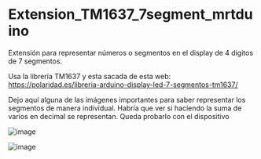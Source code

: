 # Extension_TM1637_7segment_mrtduino
Extensión para representar números o segmentos en el display de 4 digitos de 7 segmentos. 

Usa la librería TM1637 y esta sacada de esta web:  https://polaridad.es/libreria-arduino-display-led-7-segmentos-tm1637/

Dejo aquí alguna de las imágenes importantes para saber representar los segmentos de manera individual.
Habría que ver si haciendo la suma de varios en decimal se representan. Queda probarlo con el dispositivo

![image](https://user-images.githubusercontent.com/28557392/27700943-9406c87a-5cff-11e7-825e-b014a0c82a83.png)

![image](https://user-images.githubusercontent.com/28557392/27700954-9ad06b2a-5cff-11e7-9587-ee754b5b955c.png)
